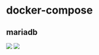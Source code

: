docker-compose 
====================


## mariadb
[![](https://img.shields.io/badge/docker-mariadb-green?style=plastic&logo=docker)](https://hub.docker.com/_/mariadb)
[![](https://img.shields.io/badge/github-mariadb-green?style=plastic&logo=github)](https://github.com/MariaDB/mariadb-docker)



